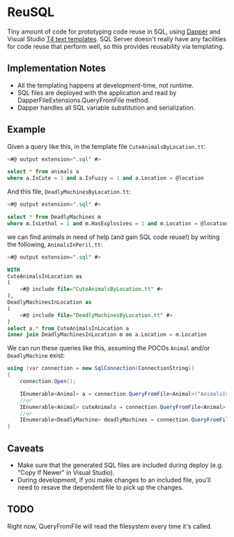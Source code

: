 # ReuSQL
Tiny amount of code for prototyping code reuse in SQL, using [Dapper](https://github.com/StackExchange/dapper-dot-net) and Visual Studio [T4 text templates](https://msdn.microsoft.com/en-us/library/dd820620(v=vs.120).aspx). 
SQL Server doesn't really have any facilities for code reuse that perform well, so this provides reusability via templating.

## Implementation Notes

- All the templating happens at development-time, not runtime. 
- SQL files are deployed with the application and read by DapperFileExtensions.QueryFromFile method.
- Dapper handles all SQL variable substitution and serialization.

## Example
Given a query like this, in the template file `CuteAnimalsByLocation.tt`:

```sql
<#@ output extension=".sql" #>

select * from animals a
where a.IsCute = 1 and a.IsFuzzy = 1 and a.Location = @location
```

And this file, `DeadlyMachinesByLocation.tt`:

```sql
<#@ output extension=".sql" #>

select * from DeadlyMachines m
where m.IsLethal = 1 and m.HasExplosives = 1 and m.Location = @location
```

we can find animals in need of help (and gain SQL code reuse!) by writing the following, `AnimalsInPeril.tt`:

```sql
<#@ output extension=".sql" #>

WITH 
CuteAnimalsInLocation as 
( 
	<#@ include file="CuteAnimalsByLocation.tt" #>
),
DeadlyMachinesInLocation as
(
	<#@ include file="DeadlyMachinesByLocation.tt" #>
)
select a.* from CuteAnimalsInLocation a
inner join DeadlyMachinesInLocation m on a.Location = m.Location
```

We can run these queries like this, assuming the POCOs `Animal` and/or `DeadlyMachine` exist:
```csharp
using (var connection = new SqlConnection(ConnectionString))
{
    connection.Open();

    IEnumerable<Animal> a = connection.QueryFromFile<Animal>("AnimalsInPeril", new { Location = "NorthAmerica" });
    //or
    IEnumerable<Animal> cuteAnimals = connection.QueryFromFile<Animal>("CuteAnimalsByLocation", new { Location = "NorthAmerica" });
    //or
    IEnumerable<DeadlyMachine> deadlyMachines = connection.QueryFromFile<Animal>("DeadlyMachinesByLocation", new { Location = "NorthAmerica" });
}
```

## Caveats

- Make sure that the generated SQL files are included during deploy (e.g. "Copy If Newer" in Visual Studio).
- During development, if you make changes to an included file, you'll need to resave the dependent file to pick up the changes.

## TODO
Right now, QueryFromFile will read the filesystem every time it's called.
